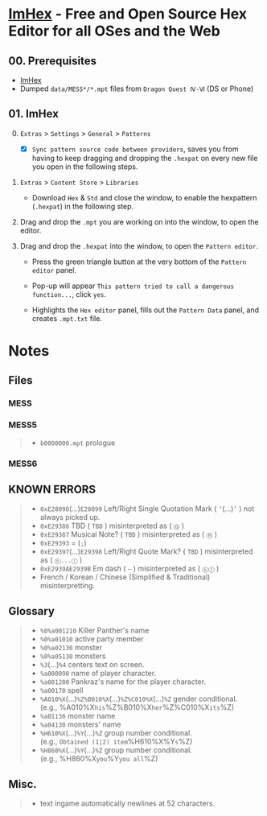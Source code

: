 <!-- <style type="text/css" rel="stylesheet"> -->
<!--   span#green { color: green; } -->
<!-- </style> -->

# [ImHex](https://imhex.werwolv.net/) - Free and Open Source Hex Editor for all OSes and the Web

## 00. Prerequisites

-   [ImHex](https://imhex.werwolv.net/#downloads)
-   Dumped `data/MESS*/*.mpt` files from `Dragon Quest Ⅳ-Ⅵ` (DS or Phone)

## 01. ImHex

0. `Extras` > `Settings` > `General` > `Patterns`
    - [x] `Sync pattern source code between providers`, saves you from having to keep dragging and dropping the `.hexpat` on every new file you open in the following steps.
1. `Extras` > `Content Store` > `Libraries`

    - Download `Hex` & `Std` and close the window, to enable the hexpattern (`.hexpat`) in the following step.

2. Drag and drop the `.mpt` you are working on into the window, to open the editor.

3. Drag and drop the `.hexpat` into the window, to open the `Pattern editor`.

    - Press the <span id="green">green triangle</span> button at the very bottom of the `Pattern editor` panel.

    - Pop-up will appear `This pattern tried to call a dangerous function...`, click `yes`.

    - Highlights the `Hex editor` panel, fills out the `Pattern Data` panel, and creates `.mpt.txt` file.

# Notes

## Files

### MESS

### MESS5

> -   `b0000000.mpt` prologue

### MESS6

## KNOWN ERRORS

> -   `0xE28098`(...)`E28099` Left/Right Single Quotation Mark ( `‘`(...)`’` ) not always picked up.
> -   `0xE29386` TBD ( `TBD` ) misinterpreted as ( `Ⓠ` )
> -   `0xE29387` Musical Note? ( `TBD` ) misinterpreted as ( `Ⓡ` )
> -   `0xE29393` = (`;`)
> -   `0xE29397`(...)`E29398` Left/Right Quote Mark? ( `TBD` ) misinterpreted as ( `ⓗ...ⓘ` )
> -   `0xE2939AE2939B` Em dash ( `—` ) misinterpreted as ( `ⓚⓛ` )
> -   French / Korean / Chinese (Simplified & Traditional) misinterpretting.

## Glossary

> -   `%0%a001210` Killer Panther's name
> -   `%0%a01010` active party member
> -   `%0%a02130` monster
> -   `%0%a05130` monsters
> -   `%3`(...)`%4` centers text on screen.
> -   `%a000090` name of player character.
> -   `%a001200` Pankraz's name for the player character.
> -   `%a00170` spell
> -   `%A010%X`(...)`%Z%B010%X`(...)`%Z%C010%X`(...)`%Z` gender conditional.<br>(e.g., %A010%X`his`%Z%B010%X`her`%Z%C010%X`its`%Z)
> -   `%a01130` monster name
> -   `%a04130` monsters' name
> -   `%H610%X`(...)`%Y`(...)`%Z` group number conditional.<br>(e.g., `Obtained (1|2) item`%H610%X%Y`s`%Z)
> -   `%H860%X`(...)`%Y`(...)`%Z` group number conditional.<br>(e.g., %H860%X`you`%Y`you all`%Z)

## Misc.

> -   text ingame automatically newlines at 52 characters.
